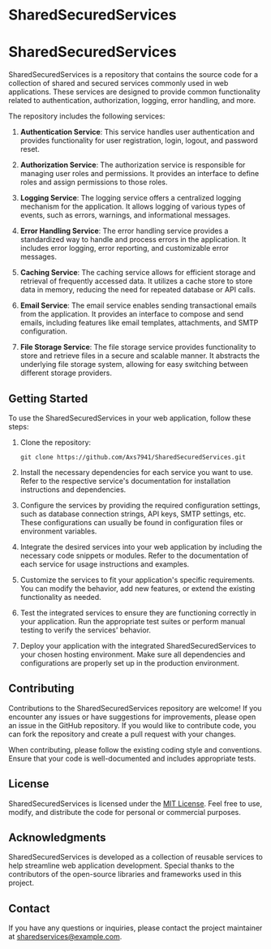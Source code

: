 # SharedSecuredServices
# SharedSecuredServices

SharedSecuredServices is a repository that contains the source code for a collection of shared and secured services commonly used in web applications. These services are designed to provide common functionality related to authentication, authorization, logging, error handling, and more.

The repository includes the following services:

1. **Authentication Service**: This service handles user authentication and provides functionality for user registration, login, logout, and password reset.

2. **Authorization Service**: The authorization service is responsible for managing user roles and permissions. It provides an interface to define roles and assign permissions to those roles.

3. **Logging Service**: The logging service offers a centralized logging mechanism for the application. It allows logging of various types of events, such as errors, warnings, and informational messages.

4. **Error Handling Service**: The error handling service provides a standardized way to handle and process errors in the application. It includes error logging, error reporting, and customizable error messages.

5. **Caching Service**: The caching service allows for efficient storage and retrieval of frequently accessed data. It utilizes a cache store to store data in memory, reducing the need for repeated database or API calls.

6. **Email Service**: The email service enables sending transactional emails from the application. It provides an interface to compose and send emails, including features like email templates, attachments, and SMTP configuration.

7. **File Storage Service**: The file storage service provides functionality to store and retrieve files in a secure and scalable manner. It abstracts the underlying file storage system, allowing for easy switching between different storage providers.

## Getting Started

To use the SharedSecuredServices in your web application, follow these steps:

1. Clone the repository:

   ```
   git clone https://github.com/Axs7941/SharedSecuredServices.git
   ```

2. Install the necessary dependencies for each service you want to use. Refer to the respective service's documentation for installation instructions and dependencies.

3. Configure the services by providing the required configuration settings, such as database connection strings, API keys, SMTP settings, etc. These configurations can usually be found in configuration files or environment variables.

4. Integrate the desired services into your web application by including the necessary code snippets or modules. Refer to the documentation of each service for usage instructions and examples.

5. Customize the services to fit your application's specific requirements. You can modify the behavior, add new features, or extend the existing functionality as needed.

6. Test the integrated services to ensure they are functioning correctly in your application. Run the appropriate test suites or perform manual testing to verify the services' behavior.

7. Deploy your application with the integrated SharedSecuredServices to your chosen hosting environment. Make sure all dependencies and configurations are properly set up in the production environment.

## Contributing

Contributions to the SharedSecuredServices repository are welcome! If you encounter any issues or have suggestions for improvements, please open an issue in the GitHub repository. If you would like to contribute code, you can fork the repository and create a pull request with your changes.

When contributing, please follow the existing coding style and conventions. Ensure that your code is well-documented and includes appropriate tests.

## License

SharedSecuredServices is licensed under the [MIT License](https://opensource.org/licenses/MIT). Feel free to use, modify, and distribute the code for personal or commercial purposes.

## Acknowledgments

SharedSecuredServices is developed as a collection of reusable services to help streamline web application development. Special thanks to the contributors of the open-source libraries and frameworks used in this project.

## Contact

If you have any questions or inquiries, please contact the project maintainer at sharedservices@example.com.
